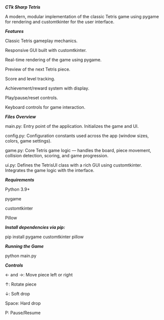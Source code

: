 ***CTk Sharp Tetris***

A modern, modular implementation of the classic Tetris game using pygame for rendering and customtkinter for the user interface.

***Features***

Classic Tetris gameplay mechanics.

Responsive GUI built with customtkinter.

Real-time rendering of the game using pygame.

Preview of the next Tetris piece.

Score and level tracking.

Achievement/reward system with display.

Play/pause/reset controls.

Keyboard controls for game interaction.

***Files Overview***

main.py: Entry point of the application. Initializes the game and UI.

config.py: Configuration constants used across the app (window sizes, colors, game settings).

game.py: Core Tetris game logic — handles the board, piece movement, collision detection, scoring, and game progression.

ui.py: Defines the TetrisUI class with a rich GUI using customtkinter. Integrates the game logic with the interface.

***Requirements***

Python 3.9+

pygame

customtkinter

Pillow


***Install dependencies via pip:***


pip install pygame customtkinter pillow

***Running the Game***

python main.py

***Controls***

← and →: Move piece left or right

↑: Rotate piece

↓: Soft drop

Space: Hard drop

P: Pause/Resume
